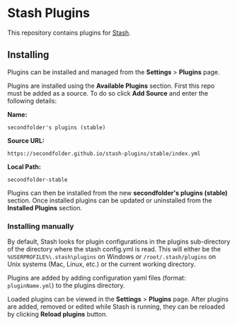 # Stash Plugins
This repository contains plugins for [Stash](https://docs.stashapp.cc/).

## Installing

Plugins can be installed and managed from the **Settings** > **Plugins** page.

Plugins are installed using the **Available Plugins** section. First this repo must be added as a source. To do so click
**Add Source** and enter the following details:

**Name:**
```
secondfolder's plugins (stable)
```
**Source URL:**
```
https://secondfolder.github.io/stash-plugins/stable/index.yml
```
**Local Path:**
```
secondfolder-stable
```

Plugins can then be installed from the new **secondfolder's plugins (stable)** section. Once installed plugins can be 
updated or uninstalled from the **Installed Plugins** section.

### Installing manually

By default, Stash looks for plugin configurations in the plugins sub-directory of the directory where the stash config.yml is read. This will either be the `%USERPROFILE%\.stash\plugins` on Windows or `/root/.stash/plugins` on Unix systems (Mac, Linux, etc.) or the current working directory.

Plugins are added by adding configuration yaml files (format: `pluginName.yml`) to the plugins directory.

Loaded plugins can be viewed in the **Settings** > **Plugins** page. After plugins are added, removed or edited while
Stash is running, they can be reloaded by clicking **Reload plugins** button.

